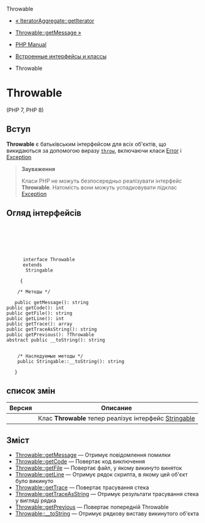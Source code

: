 Throwable

-   [« IteratorAggregate::getIterator](iteratoraggregate.getiterator.html)
    
-   [Throwable::getMessage »](throwable.getmessage.html)
    
-   [PHP Manual](index.html)
    
-   [Встроенные интерфейсы и классы](reserved.interfaces.html)
    
-   Throwable
    

# Throwable

(PHP 7, PHP 8)

## Вступ

**Throwable** є батьківським інтерфейсом для всіх об'єктів, що викидаються за допомогою виразу [`throw`](language.exceptions.html), включаючи класи [Error](class.error.html) і [Exception](class.exception.html)

> **Зауваження**
> 
> Класи PHP не можуть безпосередньо реалізувати інтерфейс **Throwable**. Натомість вони можуть успадковувати підклас [Exception](class.exception.html)

## Огляд інтерфейсів

```classsynopsis

     
    

    
     
      interface Throwable
      extends
       Stringable
     
     {

    /* Методы */
    
   public getMessage(): string
public getCode(): int
public getFile(): string
public getLine(): int
public getTrace(): array
public getTraceAsString(): string
public getPrevious(): ?Throwable
abstract public __toString(): string


    /* Наследуемые методы */
    public Stringable::__toString(): string

   }
```

## список змін

| Версия | Описание                                                                        |
|--------|---------------------------------------------------------------------------------|
|        | Клас **Throwable** тепер реалізує інтерфейс [Stringable](class.stringable.html) |

## Зміст

-   [Throwable::getMessage](throwable.getmessage.html) — Отримує повідомлення помилки
-   [Throwable::getCode](throwable.getcode.html) — Повертає код виключення
-   [Throwable::getFile](throwable.getfile.html) — Повертає файл, у якому викинуто виняток
-   [Throwable::getLine](throwable.getline.html) — Отримує рядок скрипта, в якому цей об'єкт було викинуто
-   [Throwable::getTrace](throwable.gettrace.html) — Повертає трасування стека
-   [Throwable::getTraceAsString](throwable.gettraceasstring.html) — Отримує результати трасування стека у вигляді рядка
-   [Throwable::getPrevious](throwable.getprevious.html) — Повертає попередній Throwable
-   [Throwable::\_\_toString](throwable.tostring.html) — Отримує рядкову виставу викинутого об'єкта